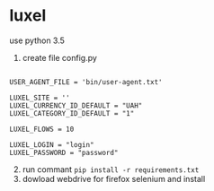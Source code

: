 # luxel
use python 3.5

1. create file config.py
```

USER_AGENT_FILE = 'bin/user-agent.txt'

LUXEL_SITE = ''
LUXEL_CURRENCY_ID_DEFAULT = "UAH"
LUXEL_CATEGORY_ID_DEFAULT = "1"

LUXEL_FLOWS = 10

LUXEL_LOGIN = "login"
LUXEL_PASSWORD = "password"

```
2. run commant ``` pip install -r requirements.txt ```
3. dowload webdrive for firefox selenium and install

